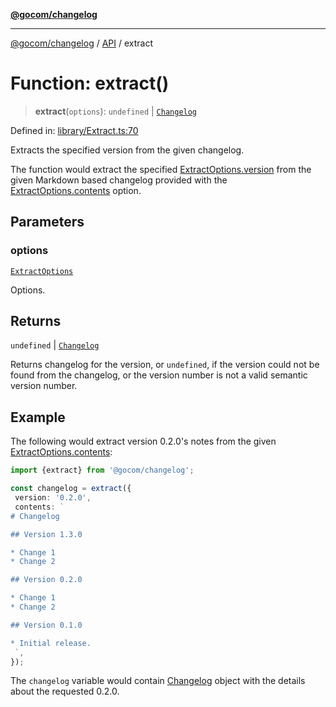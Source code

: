 [**@gocom/changelog**](../README.md)

***

[@gocom/changelog](../README.md) / [API](../Public/API.md) / extract

# Function: extract()

> **extract**(`options`): `undefined` \| [`Changelog`](../Types/API.Changelog.md)

Defined in: [library/Extract.ts:70](https://github.com/gocom/changelog/blob/1894cf52b580ae6d25ac0693a4276a3bb2024cf9/src/library/Extract.ts#L70)

Extracts the specified version from the given changelog.

The function would extract the specified [ExtractOptions.version](../Options/API.ExtractOptions.md#version) from the given Markdown based
changelog provided with the [ExtractOptions.contents](../Options/API.ExtractOptions.md#contents) option.

## Parameters

### options

[`ExtractOptions`](../Options/API.ExtractOptions.md)

Options.

## Returns

`undefined` \| [`Changelog`](../Types/API.Changelog.md)

Returns changelog for the version, or `undefined`, if the version could not
be found from the changelog, or the version number is not a valid semantic version number.

## Example

The following would extract version 0.2.0's notes from the given [ExtractOptions.contents](../Options/API.ExtractOptions.md#contents):
```ts
import {extract} from '@gocom/changelog';

const changelog = extract({
 version: '0.2.0',
 contents: `
# Changelog

## Version 1.3.0

* Change 1
* Change 2

## Version 0.2.0

* Change 1
* Change 2

## Version 0.1.0

* Initial release.
 `,
});
```
The `changelog` variable would contain [Changelog](../Types/API.Changelog.md) object with the details about the requested 0.2.0.
